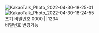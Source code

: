 ![KakaoTalk_Photo_2022-04-30-18-25-01](https://user-images.githubusercontent.com/45873564/166099963-a39f80bb-65fb-481c-922d-f829fec69cb7.jpeg)
![KakaoTalk_Photo_2022-04-30-18-24-55](https://user-images.githubusercontent.com/45873564/166099964-3d0589c0-3f19-4689-ad1f-58458b0db2aa.jpeg)
<br>
초기 비밀번호 0000 || 1234
<br>
비밀번호 변경가능
